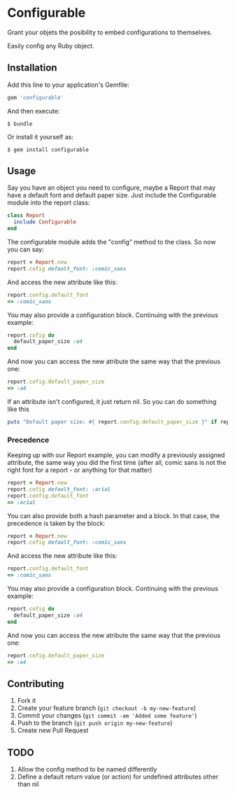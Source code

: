 # Configurable

Grant your objets the posibility to embed configurations to
themselves.

Easily config any Ruby object.

## Installation

Add this line to your application's Gemfile:
```ruby
gem 'configurable'
```
And then execute:

    $ bundle

Or install it yourself as:

    $ gem install configurable

## Usage

Say you have an object you need to configure, maybe a Report that may
have a default font and default paper size. Just include the
Configurable module into the report class:

```ruby
class Report
  include Configurable
end
``` 
The configurable module adds the "config" method to the class. So now
you can say:

```ruby
report = Report.new
report.cofig default_font: :comic_sans
```
And access the new attribute like this:

```ruby
report.config.default_font
=> :comic_sans
```

You may also provide a configuration block. Continuing with the
previous example:

```ruby
report.cofig do
  default_paper_size :a4
end
```

And now you can access the new atribute the same way that the previous
one:

```ruby
report.cofig.default_paper_size
=> :a4
```

If an attribute isn't configured, it just return nil. So you can do
something like this

```ruby
puts "Default paper size: #{ report.config.default_paper_size }" if report.config.default_paper_size
```

### Precedence

Keeping up with our Report example, you can modify a previously
assigned attribute, the same way you did the first time (after all,
comic sans is not the right font for a report - or anything for that matter)

```ruby
report = Report.new
report.cofig default_font: :arial
report.config.default_font
=> :arial
```

You can also provide both a hash parameter and a block. In that case,
the precedence is taken by the block:

```ruby
report = Report.new
report.cofig default_font: :comic_sans
```
And access the new attribute like this:

```ruby
report.config.default_font
=> :comic_sans
```

You may also provide a configuration block. Continuing with the
previous example:

```ruby
report.cofig do
  default_paper_size :a4
end
```

And now you can access the new atribute the same way that the previous
one:

```ruby
report.cofig.default_paper_size
=> :a4
```

## Contributing

1. Fork it
2. Create your feature branch (`git checkout -b my-new-feature`)
3. Commit your changes (`git commit -am 'Added some feature'`)
4. Push to the branch (`git push origin my-new-feature`)
5. Create new Pull Request

## TODO

1. Allow the config method to be named differently
2. Define a default return value (or action) for undefined attributes
other than nil
